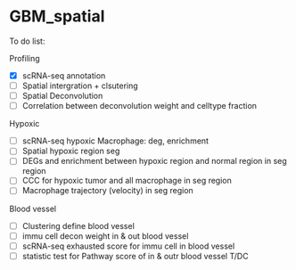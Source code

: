 # GBM_spatial
To do list:

Profiling

- [x] scRNA-seq annotation
- [ ] Spatial intergration + clsutering
- [ ] Spatial Deconvolution
- [ ] Correlation between deconvolution weight and celltype fraction

Hypoxic

- [ ] scRNA-seq hypoxic Macrophage: deg, enrichment
- [ ] Spatial hypoxic region seg
- [ ] DEGs and enrichment between hypoxic region and normal region in seg region
- [ ] CCC for hypoxic tumor and all macrophage in seg region
- [ ] Macrophage trajectory (velocity) in seg region

Blood vessel

- [ ] Clustering define blood vessel
- [ ] immu cell decon weight in & out blood vessel
- [ ] scRNA-seq exhausted score for immu cell in blood vessel
- [ ] statistic test for Pathway score of in & outr blood vessel T/DC
